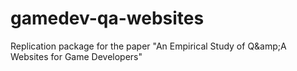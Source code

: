# gamedev-qa-websites
Replication package for the paper "An Empirical Study of Q\&amp;A Websites for Game Developers"
